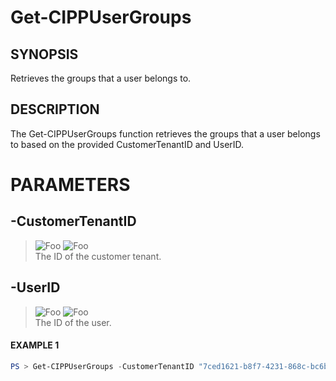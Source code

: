 # Get-CIPPUserGroups
## SYNOPSIS
Retrieves the groups that a user belongs to.
## DESCRIPTION
The Get-CIPPUserGroups function retrieves the groups that a user belongs to based on the provided CustomerTenantID and UserID.
# PARAMETERS

## **-CustomerTenantID**
> ![Foo](https://img.shields.io/badge/Type-String-Blue?) ![Foo](https://img.shields.io/badge/Mandatory-TRUE-Red?) \
The ID of the customer tenant.

  ## **-UserID**
> ![Foo](https://img.shields.io/badge/Type-String-Blue?) ![Foo](https://img.shields.io/badge/Mandatory-TRUE-Red?) \
The ID of the user.

 #### EXAMPLE 1
```powershell
PS > Get-CIPPUserGroups -CustomerTenantID "7ced1621-b8f7-4231-868c-bc6b1a2f1778" -UserID "user@domain.com"
```

